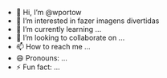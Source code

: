 - 👋 Hi, I’m @wportow
- 👀 I’m interested in fazer imagens divertidas
- 🌱 I’m currently learning ...
- 💞️ I’m looking to collaborate on ...
- 📫 How to reach me ...
- 😄 Pronouns: ...
- ⚡ Fun fact: ...

<!---
wportow/wportow is a ✨ special ✨ repository because its `README.md` (this file) appears on your GitHub profile.
You can click the Preview link to take a look at your changes.
--->
